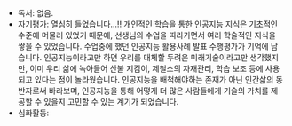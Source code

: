 - 독서: 없음.
- 자기평가: 열심히 들었습니다...!! 개인적인 학습을 통한 인공지능 지식은 기초적인 수준에 머물러 있었기 때문에, 선생님의 수업을 따라가면서 여러 학술적인 지식을 쌓을 수 있었습니다. 수업중에 했던 인공지능 활용사례 발표 수행평가가 기억에 남습니다. 인공지능이라고만 하면 우리를 대체할 두려운 미래기술이라고만 생각했지만, 이미 우리 삶에 녹아들어 산불 지킴이, 제철소의 자재관리, 학습 보조 등에 사용되고 있다는 점이 놀라웠습니다. 인공지능을 배척해야하는 존재가 아닌 인간삶의 동반자로써 바라보며, 인공지능을 통해 어떻게 더 많은 사람들에게 기술의 가치를 제공할 수 있을지 고민할 수 있는 계기가 되었습니다. 
- 심화활동: 
<!--stackedit_data:
eyJoaXN0b3J5IjpbMTgwMDU3MDQwMSwxODg4Mzk3OTM5LDEwND
k0MTcxMTMsNDA2OTQwMTM3LDE2MTY1MTkxMDgsLTE3NDA3NzY3
MTJdfQ==
-->